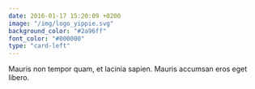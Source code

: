 ```yaml
---
date: 2016-01-17 15:20:09 +0200
image: "/img/logo_yippie.svg"
background_color: "#2a96ff"
font_color: "#000000"
type: "card-left"
---
```

Mauris non tempor quam, et lacinia sapien. Mauris accumsan eros eget libero.
